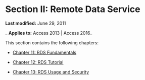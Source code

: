 
# Section II: Remote Data Service

 **Last modified:** June 29, 2011

 _ **Applies to:** Access 2013 | Access 2016_

This section contains the following chapters:


- [Chapter 11: RDS Fundamentals](28b507c2-c184-18c1-aa45-b6900cf226a3.md)
    
- [Chapter 12: RDS Tutorial](fa44a5e8-e4df-dfdd-d7a1-a870ec3cabdd.md)
    
- [Chapter 13: RDS Usage and Security](78add8bb-f01a-2efb-33f0-430deebefe8f.md)
    
